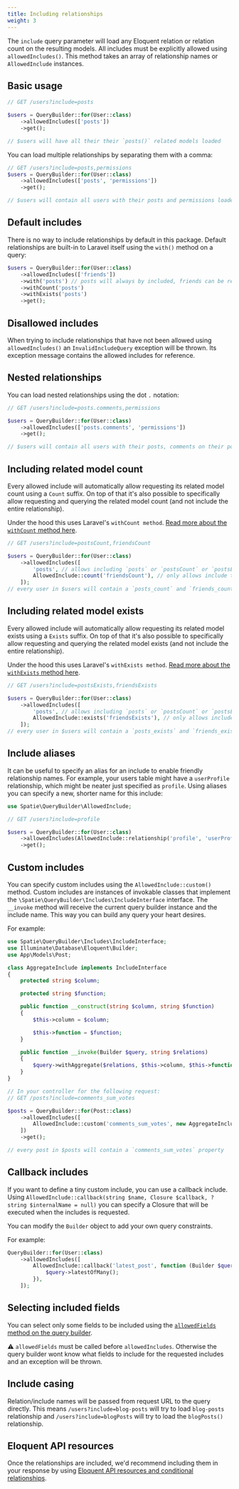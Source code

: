 ```yaml
---
title: Including relationships
weight: 3
---
```


The `include` query parameter will load any Eloquent relation or relation count on the resulting models.
All includes must be explicitly allowed using `allowedIncludes()`. This method takes an array of relationship names or `AllowedInclude` instances.

## Basic usage

```php
// GET /users?include=posts

$users = QueryBuilder::for(User::class)
    ->allowedIncludes(['posts'])
    ->get();

// $users will have all their their `posts()` related models loaded
```

You can load multiple relationships by separating them with a comma:

```php
// GET /users?include=posts,permissions
$users = QueryBuilder::for(User::class)
    ->allowedIncludes(['posts', 'permissions'])
    ->get();

// $users will contain all users with their posts and permissions loaded
```

## Default includes

There is no way to include relationships by default in this package. Default relationships are built-in to Laravel itself using the `with()` method on a query:

```php
$users = QueryBuilder::for(User::class)
    ->allowedIncludes(['friends'])
    ->with('posts') // posts will always by included, friends can be requested
    ->withCount('posts')
    ->withExists('posts')
    ->get();
```

## Disallowed includes

When trying to include relationships that have not been allowed using `allowedIncludes()` an `InvalidIncludeQuery` exception will be thrown. Its exception message contains the allowed includes for reference.

## Nested relationships

You can load nested relationships using the dot `.` notation:

```php
// GET /users?include=posts.comments,permissions

$users = QueryBuilder::for(User::class)
    ->allowedIncludes(['posts.comments', 'permissions'])
    ->get();

// $users will contain all users with their posts, comments on their posts and permissions loaded
```

## Including related model count

Every allowed include will automatically allow requesting its related model count using a `Count` suffix. On top of that it's also possible to specifically allow requesting and querying the related model count (and not include the entire relationship).

Under the hood this uses Laravel's `withCount method`. [Read more about the `withCount` method here](https://laravel.com/docs/master/eloquent-relationships#counting-related-models).

```php
// GET /users?include=postsCount,friendsCount

$users = QueryBuilder::for(User::class)
    ->allowedIncludes([
        'posts', // allows including `posts` or `postsCount` or `postsExists`
        AllowedInclude::count('friendsCount'), // only allows include the number of `friends()` related models
    ]); 
// every user in $users will contain a `posts_count` and `friends_count` property
```

## Including related model exists

Every allowed include will automatically allow requesting its related model exists using a `Exists` suffix. On top of that it's also possible to specifically allow requesting and querying the related model exists (and not include the entire relationship).

Under the hood this uses Laravel's `withExists method`. [Read more about the `withExists` method here](https://laravel.com/docs/master/eloquent-relationships#other-aggregate-functions).

```php
// GET /users?include=postsExists,friendsExists

$users = QueryBuilder::for(User::class)
    ->allowedIncludes([
        'posts', // allows including `posts` or `postsCount` or `postsExists`
        AllowedInclude::exists('friendsExists'), // only allows include the existence of `friends()` related models
    ]); 
// every user in $users will contain a `posts_exists` and `friends_exists` property
```

## Include aliases

It can be useful to specify an alias for an include to enable friendly relationship names. For example, your users table might have a `userProfile` relationship, which might be neater just specified as `profile`. Using aliases you can specify a new, shorter name for this include:

```php
use Spatie\QueryBuilder\AllowedInclude;

// GET /users?include=profile

$users = QueryBuilder::for(User::class)
    ->allowedIncludes(AllowedInclude::relationship('profile', 'userProfile')) // will include the `userProfile` relationship
    ->get();
```

## Custom includes

You can specify custom includes using the `AllowedInclude::custom()` method. Custom includes are instances of invokable classes that implement the `\Spatie\QueryBuilder\Includes\IncludeInterface` interface. The `__invoke` method will receive the current query builder instance and the include name. This way you can build any query your heart desires.

For example:

```php
use Spatie\QueryBuilder\Includes\IncludeInterface;
use Illuminate\Database\Eloquent\Builder;
use App\Models\Post;

class AggregateInclude implements IncludeInterface
{
    protected string $column;

    protected string $function;

    public function __construct(string $column, string $function)
    {
        $this->column = $column;

        $this->function = $function;
    }

    public function __invoke(Builder $query, string $relations)
    {
        $query->withAggregate($relations, $this->column, $this->function);
    }
}

// In your controller for the following request:
// GET /posts?include=comments_sum_votes

$posts = QueryBuilder::for(Post::class)
    ->allowedIncludes([
        AllowedInclude::custom('comments_sum_votes', new AggregateInclude('votes', 'sum'), 'comments'),
    ])
    ->get();

// every post in $posts will contain a `comments_sum_votes` property
```

## Callback includes

If you want to define a tiny custom include, you can use a callback include. Using `AllowedInclude::callback(string $name, Closure $callback, ?string $internalName = null)` you can specify a Closure that will be executed when the includes is requested. 

You can modify the `Builder` object to add your own query constraints.

For example:

```php
QueryBuilder::for(User::class)
    ->allowedIncludes([
        AllowedInclude::callback('latest_post', function (Builder $query) {
            $query->latestOfMany();
        }),
    ]);
```

## Selecting included fields

You can select only some fields to be included using the [`allowedFields` method on the query builder](https://spatie.be/docs/laravel-query-builder/v6/features/selecting-fields/).

⚠️ `allowedFields` must be called before `allowedIncludes`. Otherwise the query builder wont know what fields to include for the requested includes and an exception will be thrown.

## Include casing

Relation/include names will be passed from request URL to the query directly. This means `/users?include=blog-posts` will try to load `blog-posts` relationship and  `/users?include=blogPosts` will try to load the `blogPosts()` relationship.

## Eloquent API resources

Once the relationships are included, we'd recommend including them in your response by using [Eloquent API resources and conditional relationships](https://laravel.com/docs/master/eloquent-resources#conditional-relationships).
